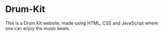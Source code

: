 # Drum-Kit
This is a Drum Kit website, made using HTML, CSS and JavaScript where one can enjoy the music beats.
